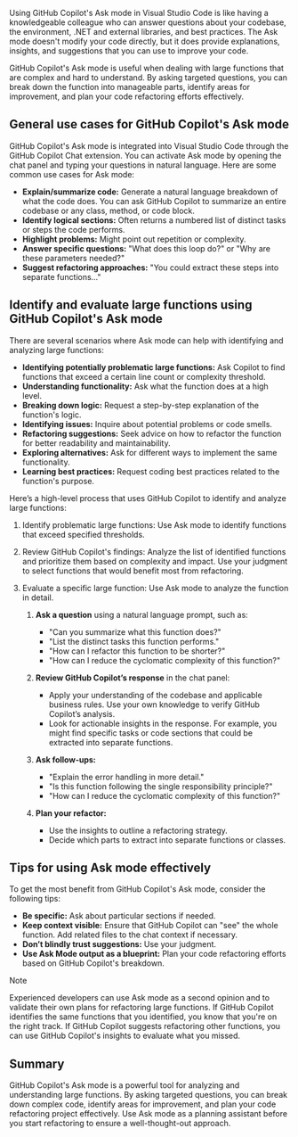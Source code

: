 Using GitHub Copilot's Ask mode in Visual Studio Code is like having a knowledgeable colleague who can answer questions about your codebase, the environment, .NET and external libraries, and best practices. The Ask mode doesn't modify your code directly, but it does provide explanations, insights, and suggestions that you can use to improve your code.

GitHub Copilot's Ask mode is useful when dealing with large functions that are complex and hard to understand. By asking targeted questions, you can break down the function into manageable parts, identify areas for improvement, and plan your code refactoring efforts effectively.

## General use cases for GitHub Copilot's Ask mode

GitHub Copilot's Ask mode is integrated into Visual Studio Code through the GitHub Copilot Chat extension. You can activate Ask mode by opening the chat panel and typing your questions in natural language. Here are some common use cases for Ask mode:

- **Explain/summarize code:** Generate a natural language breakdown of what the code does. You can ask GitHub Copilot to summarize an entire codebase or any class, method, or code block.
- **Identify logical sections:** Often returns a numbered list of distinct tasks or steps the code performs.
- **Highlight problems:** Might point out repetition or complexity.
- **Answer specific questions:** "What does this loop do?" or "Why are these parameters needed?"
- **Suggest refactoring approaches:** "You could extract these steps into separate functions…"

## Identify and evaluate large functions using GitHub Copilot's Ask mode

There are several scenarios where Ask mode can help with identifying and analyzing large functions:

- **Identifying potentially problematic large functions:** Ask Copilot to find functions that exceed a certain line count or complexity threshold.
- **Understanding functionality:** Ask what the function does at a high level.
- **Breaking down logic:** Request a step-by-step explanation of the function's logic.
- **Identifying issues:** Inquire about potential problems or code smells.
- **Refactoring suggestions:** Seek advice on how to refactor the function for better readability and maintainability.
- **Exploring alternatives:** Ask for different ways to implement the same functionality.
- **Learning best practices:** Request coding best practices related to the function's purpose.

Here’s a high-level process that uses GitHub Copilot to identify and analyze large functions:

1. Identify problematic large functions: Use Ask mode to identify functions that exceed specified thresholds.

1. Review GitHub Copilot's findings: Analyze the list of identified functions and prioritize them based on complexity and impact. Use your judgment to select functions that would benefit most from refactoring.

1. Evaluate a specific large function: Use Ask mode to analyze the function in detail.

    1. **Ask a question** using a natural language prompt, such as:

        - "Can you summarize what this function does?"
        - "List the distinct tasks this function performs."
        - "How can I refactor this function to be shorter?"
        - "How can I reduce the cyclomatic complexity of this function?"

    1. **Review GitHub Copilot’s response** in the chat panel:

        - Apply your understanding of the codebase and applicable business rules. Use your own knowledge to verify GitHub Copilot’s analysis.
        - Look for actionable insights in the response. For example, you might find specific tasks or code sections that could be extracted into separate functions.

    1. **Ask follow-ups:**

        - "Explain the error handling in more detail."
        - "Is this function following the single responsibility principle?"
        - "How can I reduce the cyclomatic complexity of this function?"

    1. **Plan your refactor:**

        - Use the insights to outline a refactoring strategy.
        - Decide which parts to extract into separate functions or classes.

## Tips for using Ask mode effectively

To get the most benefit from GitHub Copilot's Ask mode, consider the following tips:

- **Be specific:** Ask about particular sections if needed.
- **Keep context visible:** Ensure that GitHub Copilot can "see" the whole function. Add related files to the chat context if necessary.
- **Don’t blindly trust suggestions:** Use your judgment.
- **Use Ask Mode output as a blueprint:** Plan your code refactoring efforts based on GitHub Copilot's breakdown.

> [!NOTE]
> Experienced developers can use Ask mode as a second opinion and to validate their own plans for refactoring large functions. If GitHub Copilot identifies the same functions that you identified, you know that you're on the right track. If GitHub Copilot suggests refactoring other functions, you can use GitHub Copilot's insights to evaluate what you missed.

## Summary

GitHub Copilot's Ask mode is a powerful tool for analyzing and understanding large functions. By asking targeted questions, you can break down complex code, identify areas for improvement, and plan your code refactoring project effectively. Use Ask mode as a planning assistant before you start refactoring to ensure a well-thought-out approach.
